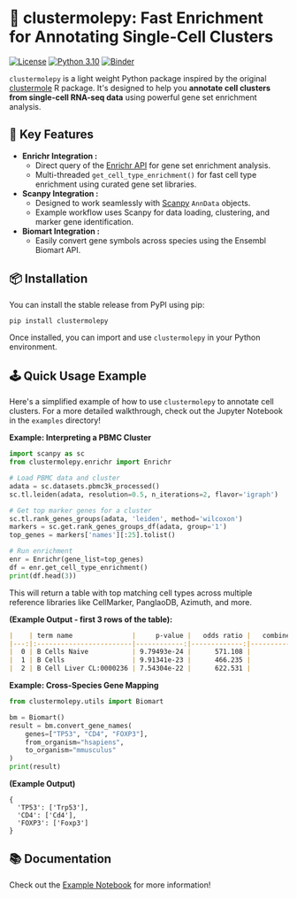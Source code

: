 # 🧬 clustermolepy: Fast Enrichment for Annotating Single-Cell Clusters


[![License](https://img.shields.io/badge/License-MIT-blue.svg)](https://opensource.org/licenses/MIT)
[![Python 3.10](https://img.shields.io/badge/python-3.10-blue.svg)](https://www.python.org/downloads/release/python-3100/)
[![Binder](https://mybinder.org/badge_logo.svg)](https://mybinder.org/v2/gh/nmlakra/clustermole-py/HEAD?labpath=examples%2Fclustermolepy_usage.ipynb)

`clustermolepy` is a light weight Python package inspired by the original [clustermole](https://github.com/igordot/clustermole) R package. It's designed to help you **annotate cell clusters from single-cell RNA-seq data** using powerful gene set enrichment analysis.

## 🚀 Key Features

* **Enrichr Integration :**
    * Direct query of the [Enrichr API](https://maayanlab.cloud/Enrichr/) for gene set enrichment analysis.
    * Multi-threaded `get_cell_type_enrichment()` for fast cell type enrichment using curated gene set libraries.
* **Scanpy Integration :**
    * Designed to work seamlessly with [Scanpy](https://scanpy.readthedocs.io/en/stable/) `AnnData` objects.
    * Example workflow uses Scanpy for data loading, clustering, and marker gene identification.
* **Biomart Integration :**
    * Easily convert gene symbols across species using the Ensembl Biomart API.


## 📦 Installation

You can install the stable release from PyPI using pip:

```bash
pip install clustermolepy
```

Once installed, you can import and use `clustermolepy` in your Python environment.


## 🕹️ Quick Usage Example

Here's a simplified example of how to use `clustermolepy` to annotate cell clusters. For a more detailed walkthrough, check out the Jupyter Notebook in the `examples` directory\!

**Example: Interpreting a PBMC Cluster**

```python
import scanpy as sc
from clustermolepy.enrichr import Enrichr

# Load PBMC data and cluster
adata = sc.datasets.pbmc3k_processed()
sc.tl.leiden(adata, resolution=0.5, n_iterations=2, flavor='igraph')

# Get top marker genes for a cluster
sc.tl.rank_genes_groups(adata, 'leiden', method='wilcoxon')
markers = sc.get.rank_genes_groups_df(adata, group='1')
top_genes = markers['names'][:25].tolist()

# Run enrichment
enr = Enrichr(gene_list=top_genes)
df = enr.get_cell_type_enrichment()
print(df.head(3))
```


This will return a table with top matching cell types across multiple reference libraries like CellMarker, PanglaoDB, Azimuth, and more.

**(Example Output - first 3 rows of the table):**
```markdown
|    | term name               |     p-value |   odds ratio |   combined score | overlapping genes                                                                                            |   adjusted p-value |   old p-value |   old adjusted p-value | gene_set                 |
|---:|:------------------------|------------:|-------------:|-----------------:|:-------------------------------------------------------------------------------------------------------------|-------------------:|--------------:|-----------------------:|:-------------------------|
|  0 | B Cells Naive           | 9.79493e-24 |      571.108 |          30257.4 | ['CD79B', 'VPREB3', 'CD74', 'CD79A', 'FCER2', 'TCL1A', 'BANK1', 'LINC00926', 'LY86', 'CD37', 'LTB', 'MS4A1'] |        3.82002e-22 |             0 |                      0 | PanglaoDB_Augmented_2021 |
|  1 | B Cells                 | 9.91341e-23 |      466.235 |          23622.1 | ['CD79B', 'VPREB3', 'CD74', 'CD79A', 'FCER2', 'BANK1', 'HVCN1', 'LY86', 'CXCR4', 'CD37', 'LTB', 'MS4A1']     |        1.93312e-21 |             0 |                      0 | PanglaoDB_Augmented_2021 |
|  2 | B Cell Liver CL:0000236 | 7.54304e-22 |      622.531 |          30277.6 | ['CD79B', 'VPREB3', 'CD74', 'CD79A', 'BANK1', 'HVCN1', 'CXCR4', 'CD37', 'LTB', 'MS4A1']                      |        8.80014e-21 |             0 |                      0 | Tabula_Muris             |
```
**Example: Cross-Species Gene Mapping**

```python
from clustermolepy.utils import Biomart

bm = Biomart()
result = bm.convert_gene_names(
    genes=["TP53", "CD4", "FOXP3"],
    from_organism="hsapiens",
    to_organism="mmusculus"
)
print(result)
```

**(Example Output)**

```
{
  'TP53': ['Trp53'],
  'CD4': ['Cd4'],
  'FOXP3': ['Foxp3']
}
```
## 📚 Documentation

Check out the [Example Notebook](examples/clustermolepy_usage.ipynb) for more information!
